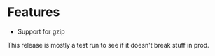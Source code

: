 # Features
- Support for gzip

This release is mostly a test run to see if it doesn't break stuff in prod.

